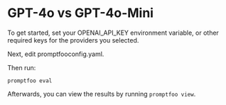 # GPT-4o vs GPT-4o-Mini

To get started, set your OPENAI_API_KEY environment variable, or other required keys for the providers you selected.

Next, edit promptfooconfig.yaml.

Then run:

```shell
promptfoo eval
```

Afterwards, you can view the results by running `promptfoo view`.
